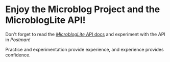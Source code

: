 # Enjoy the Microblog Project and the MicroblogLite API!

Don't forget to read the [*MicroblogLite* API docs](http://microbloglite.us-east-2.elasticbeanstalk.com/docs) and experiment with the API in *Postman!*

Practice and experimentation provide experience, and experience provides confidence.



<!-- Ask chatGPT to explain stuff to me
Put code in chatGPT to check code

DON’T FORGET READ ME:

Pictures of website

https://www.makeareadme.com/

Google some examples of a readMe - basic ones -->